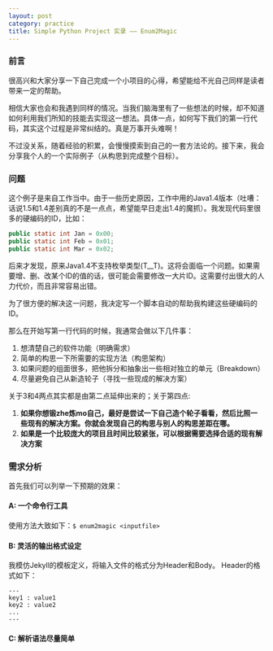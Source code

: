 ```yaml
---
layout: post
category: practice
title: Simple Python Project 实录 —— Enum2Magic
---
```

### 前言
很高兴和大家分享一下自己完成一个小项目的心得，希望能给不光自己同样是读者带来一定的帮助。

相信大家也会和我遇到同样的情况。当我们脑海里有了一些想法的时候，却不知道如何利用我们所知的技能去实现这一想法。具体一点，如何写下我们的第一行代码，其实这个过程是非常纠结的。真是万事开头难啊！

不过没关系，随着经验的积累，会慢慢摸索到自己的一套方法论的。接下来，我会分享我个人的一个实际例子（从构思到完成整个目标）。

### 问题
这个例子是来自工作当中。由于一些历史原因，工作中用的Java1.4版本（吐嘈：话说1.5和1.4差别真的不是一点点，希望能早日走出1.4的魔抓）。我发现代码里很多的硬编码的ID，比如：
``` java
public static int Jan = 0x00;
public static int Feb = 0x01;
public static int Mar = 0x02;
```
后来才发现，原来Java1.4不支持枚举类型(T__T)。这将会面临一个问题。如果需要增、删、改某个ID的值的话，很可能会需要修改一大片ID。这需要付出很大的人力代价，而且非常容易出错。

为了很方便的解决这一问题，我决定写一个脚本自动的帮助我构建这些硬编码的ID。

那么在开始写第一行代码的时候，我通常会做以下几件事：

1. 想清楚自己的软件功能（明确需求）
2. 简单的构思一下所需要的实现方法（构思架构）
3. 如果问题的组面很多，把他拆分和抽象出一些相对独立的单元（Breakdown）
4. 尽量避免自己从新造轮子（寻找一些现成的解决方案）

关于3和4两点其实都是由第二点延伸出来的；关于第四点:

1. **如果你想锻zhe炼mo自己，最好是尝试一下自己造个轮子看看，然后比照一些现有的解决方案。你就会发现自己的构思与别人的构思差距在哪。**  
2. **如果是一个比较庞大的项目且时间比较紧张，可以根据需要选择合适的现有解决方案**

### 需求分析
首先我们可以列举一下预期的效果：

#### A: 一个命令行工具
使用方法大致如下：`$ enum2magic <inputfile>`
    
#### B: 灵活的输出格式设定
我模仿Jekyll的模板定义，将输入文件的格式分为Header和Body。
Header的格式如下：
```
---
key1 : value1
key2 : value2
...
---
```
#### C: 解析语法尽量简单
